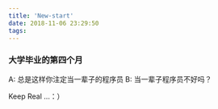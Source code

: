 ```yaml
---
title: 'New-start'
date: 2018-11-06 23:29:50
tags:
---
```


### 大学毕业的第四个月
A: 总是这样你注定当一辈子的程序员
B: 当一辈子程序员不好吗？

Keep Real …：）
